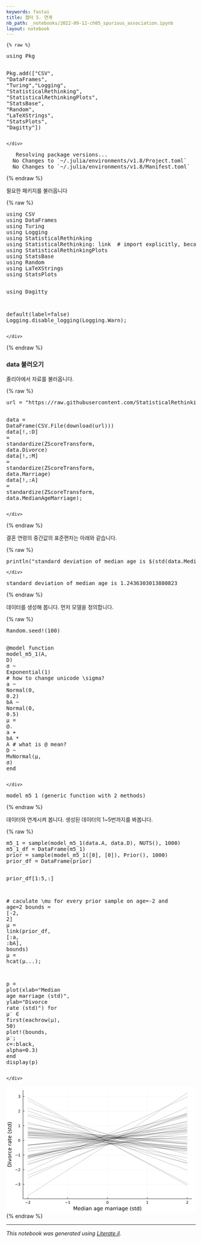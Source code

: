 ```yaml
---
keywords: fastai
title: 쳅터 5. 연계
nb_path: _notebooks/2022-09-12-ch05_spurious_association.ipynb
layout: notebook
---
```


<!--
#################################################
### THIS FILE WAS AUTOGENERATED! DO NOT EDIT! ###
#################################################
# file to edit: _notebooks/2022-09-12-ch05_spurious_association.ipynb
-->

<div class="container" id="notebook-container">
        
    {% raw %}
    
<div class="cell border-box-sizing code_cell rendered">
<div class="input">

<div class="inner_cell">
    <div class="input_area">
<div class=" highlight hl-julia"><pre><span></span><span class="k">using</span> <span class="n">Pkg</span>

<span class="n">Pkg</span><span class="o">.</span><span class="n">add</span><span class="p">([</span><span class="s">&quot;CSV&quot;</span><span class="p">,</span> <span class="s">&quot;DataFrames&quot;</span><span class="p">,</span> <span class="s">&quot;Turing&quot;</span><span class="p">,</span><span class="s">&quot;Logging&quot;</span><span class="p">,</span> <span class="s">&quot;StatisticalRethinking&quot;</span><span class="p">,</span> <span class="s">&quot;StatisticalRethinkingPlots&quot;</span><span class="p">,</span> <span class="s">&quot;StatsBase&quot;</span><span class="p">,</span> <span class="s">&quot;Random&quot;</span><span class="p">,</span> <span class="s">&quot;LaTeXStrings&quot;</span><span class="p">,</span> <span class="s">&quot;StatsPlots&quot;</span><span class="p">,</span> <span class="s">&quot;Dagitty&quot;</span><span class="p">])</span>
</pre></div>

    </div>
</div>
</div>

<div class="output_wrapper">
<div class="output">

<div class="output_area">

<div class="output_subarea output_stream output_stdout output_text">
<pre>   Resolving package versions...
  No Changes to `~/.julia/environments/v1.8/Project.toml`
  No Changes to `~/.julia/environments/v1.8/Manifest.toml`
</pre>
</div>
</div>

</div>
</div>

</div>
    {% endraw %}

<div class="cell border-box-sizing text_cell rendered"><div class="inner_cell">
<div class="text_cell_render border-box-sizing rendered_html">
<p>필요한 패키지를 불러옵니다</p>

</div>
</div>
</div>
    {% raw %}
    
<div class="cell border-box-sizing code_cell rendered">
<div class="input">

<div class="inner_cell">
    <div class="input_area">
<div class=" highlight hl-julia"><pre><span></span><span class="k">using</span> <span class="n">CSV</span>
<span class="k">using</span> <span class="n">DataFrames</span>
<span class="k">using</span> <span class="n">Turing</span>
<span class="k">using</span> <span class="n">Logging</span>
<span class="k">using</span> <span class="n">StatisticalRethinking</span>
<span class="k">using</span> <span class="n">StatisticalRethinking</span><span class="o">:</span> <span class="n">link</span>  <span class="c"># import explicitly, because Turing has link method also</span>
<span class="k">using</span> <span class="n">StatisticalRethinkingPlots</span>
<span class="k">using</span> <span class="n">StatsBase</span>
<span class="k">using</span> <span class="n">Random</span>
<span class="k">using</span> <span class="n">LaTeXStrings</span>
<span class="k">using</span> <span class="n">StatsPlots</span>

<span class="k">using</span> <span class="n">Dagitty</span>

<span class="n">default</span><span class="p">(</span><span class="n">label</span><span class="o">=</span><span class="kc">false</span><span class="p">)</span>
<span class="n">Logging</span><span class="o">.</span><span class="n">disable_logging</span><span class="p">(</span><span class="n">Logging</span><span class="o">.</span><span class="n">Warn</span><span class="p">);</span>
</pre></div>

    </div>
</div>
</div>

</div>
    {% endraw %}

<div class="cell border-box-sizing text_cell rendered"><div class="inner_cell">
<div class="text_cell_render border-box-sizing rendered_html">
<h3 id="data-&#48520;&#47084;&#50724;&#44592;">data &#48520;&#47084;&#50724;&#44592;<a class="anchor-link" href="#data-&#48520;&#47084;&#50724;&#44592;"> </a></h3>
</div>
</div>
</div>
<div class="cell border-box-sizing text_cell rendered"><div class="inner_cell">
<div class="text_cell_render border-box-sizing rendered_html">
<p>줄리아에서 자료를 불러옵니다.</p>

</div>
</div>
</div>
    {% raw %}
    
<div class="cell border-box-sizing code_cell rendered">
<div class="input">

<div class="inner_cell">
    <div class="input_area">
<div class=" highlight hl-julia"><pre><span></span><span class="n">url</span> <span class="o">=</span> <span class="s">&quot;https://raw.githubusercontent.com/StatisticalRethinkingJulia/SR2TuringJupyter.jl/main/data/WaffleDivorce.csv&quot;</span>

<span class="n">data</span> <span class="o">=</span> <span class="n">DataFrame</span><span class="p">(</span><span class="n">CSV</span><span class="o">.</span><span class="n">File</span><span class="p">(</span><span class="n">download</span><span class="p">(</span><span class="n">url</span><span class="p">)))</span>
<span class="n">data</span><span class="p">[</span><span class="o">!</span><span class="p">,</span><span class="o">:</span><span class="n">D</span><span class="p">]</span> <span class="o">=</span> <span class="n">standardize</span><span class="p">(</span><span class="n">ZScoreTransform</span><span class="p">,</span> <span class="n">data</span><span class="o">.</span><span class="n">Divorce</span><span class="p">)</span>
<span class="n">data</span><span class="p">[</span><span class="o">!</span><span class="p">,</span><span class="o">:</span><span class="n">M</span><span class="p">]</span> <span class="o">=</span> <span class="n">standardize</span><span class="p">(</span><span class="n">ZScoreTransform</span><span class="p">,</span> <span class="n">data</span><span class="o">.</span><span class="n">Marriage</span><span class="p">)</span>
<span class="n">data</span><span class="p">[</span><span class="o">!</span><span class="p">,</span><span class="o">:</span><span class="n">A</span><span class="p">]</span> <span class="o">=</span> <span class="n">standardize</span><span class="p">(</span><span class="n">ZScoreTransform</span><span class="p">,</span> <span class="n">data</span><span class="o">.</span><span class="n">MedianAgeMarriage</span><span class="p">);</span>
</pre></div>

    </div>
</div>
</div>

</div>
    {% endraw %}

<div class="cell border-box-sizing text_cell rendered"><div class="inner_cell">
<div class="text_cell_render border-box-sizing rendered_html">
<p>결혼 연령의 중간값의 표준편차는 아래와 같습니다.</p>

</div>
</div>
</div>
    {% raw %}
    
<div class="cell border-box-sizing code_cell rendered">
<div class="input">

<div class="inner_cell">
    <div class="input_area">
<div class=" highlight hl-julia"><pre><span></span><span class="n">println</span><span class="p">(</span><span class="s">&quot;standard deviation of median age is </span><span class="si">$</span><span class="p">(</span><span class="n">std</span><span class="p">(</span><span class="n">data</span><span class="o">.</span><span class="n">MedianAgeMarriage</span><span class="p">))</span><span class="s">&quot;</span><span class="p">)</span>
</pre></div>

    </div>
</div>
</div>

<div class="output_wrapper">
<div class="output">

<div class="output_area">

<div class="output_subarea output_stream output_stdout output_text">
<pre>standard deviation of median age is 1.2436303013880823
</pre>
</div>
</div>

</div>
</div>

</div>
    {% endraw %}

<div class="cell border-box-sizing text_cell rendered"><div class="inner_cell">
<div class="text_cell_render border-box-sizing rendered_html">
<p>데이터를 생성해 봅니다.
먼저 모델을 정의합니다.</p>

</div>
</div>
</div>
    {% raw %}
    
<div class="cell border-box-sizing code_cell rendered">
<div class="input">

<div class="inner_cell">
    <div class="input_area">
<div class=" highlight hl-julia"><pre><span></span><span class="n">Random</span><span class="o">.</span><span class="n">seed!</span><span class="p">(</span><span class="mi">100</span><span class="p">)</span>

<span class="nd">@model</span> <span class="k">function</span> <span class="n">model_m5_1</span><span class="p">(</span><span class="n">A</span><span class="p">,</span> <span class="n">D</span><span class="p">)</span>
    <span class="n">σ</span> <span class="o">~</span> <span class="n">Exponential</span><span class="p">(</span><span class="mi">1</span><span class="p">)</span>  <span class="c"># how to change unicode \sigma?</span>
    <span class="n">a</span> <span class="o">~</span> <span class="n">Normal</span><span class="p">(</span><span class="mi">0</span><span class="p">,</span> <span class="mf">0.2</span><span class="p">)</span>
    <span class="n">bA</span> <span class="o">~</span> <span class="n">Normal</span><span class="p">(</span><span class="mi">0</span><span class="p">,</span> <span class="mf">0.5</span><span class="p">)</span>
    <span class="n">μ</span> <span class="o">=</span> <span class="err">@</span><span class="o">.</span> <span class="n">a</span> <span class="o">+</span> <span class="n">bA</span> <span class="o">*</span> <span class="n">A</span>  <span class="c"># what is @ mean?</span>
    <span class="n">D</span> <span class="o">~</span> <span class="n">MvNormal</span><span class="p">(</span><span class="n">μ</span><span class="p">,</span> <span class="n">σ</span><span class="p">)</span>
<span class="k">end</span>
</pre></div>

    </div>
</div>
</div>

<div class="output_wrapper">
<div class="output">

<div class="output_area">



<div class="output_text output_subarea output_execute_result">
<pre>model_m5_1 (generic function with 2 methods)</pre>
</div>

</div>

</div>
</div>

</div>
    {% endraw %}

<div class="cell border-box-sizing text_cell rendered"><div class="inner_cell">
<div class="text_cell_render border-box-sizing rendered_html">
<p>데이터와 연계시켜 봅니다.
생성된 데이터의 1~5번까지를 봐봅니다.</p>

</div>
</div>
</div>
    {% raw %}
    
<div class="cell border-box-sizing code_cell rendered">
<div class="input">

<div class="inner_cell">
    <div class="input_area">
<div class=" highlight hl-julia"><pre><span></span><span class="n">m5_1</span> <span class="o">=</span> <span class="n">sample</span><span class="p">(</span><span class="n">model_m5_1</span><span class="p">(</span><span class="n">data</span><span class="o">.</span><span class="n">A</span><span class="p">,</span> <span class="n">data</span><span class="o">.</span><span class="n">D</span><span class="p">),</span> <span class="n">NUTS</span><span class="p">(),</span> <span class="mi">1000</span><span class="p">)</span>
<span class="n">m5_1_df</span> <span class="o">=</span> <span class="n">DataFrame</span><span class="p">(</span><span class="n">m5_1</span><span class="p">)</span>
<span class="n">prior</span> <span class="o">=</span> <span class="n">sample</span><span class="p">(</span><span class="n">model_m5_1</span><span class="p">([</span><span class="mi">0</span><span class="p">],</span> <span class="p">[</span><span class="mi">0</span><span class="p">]),</span> <span class="n">Prior</span><span class="p">(),</span> <span class="mi">1000</span><span class="p">)</span>
<span class="n">prior_df</span> <span class="o">=</span> <span class="n">DataFrame</span><span class="p">(</span><span class="n">prior</span><span class="p">)</span>

<span class="n">prior_df</span><span class="p">[</span><span class="mi">1</span><span class="o">:</span><span class="mi">5</span><span class="p">,</span><span class="o">:</span><span class="p">]</span>


<span class="c"># caculate \mu for every prior sample on age=-2 and age=2</span>
<span class="n">bounds</span> <span class="o">=</span> <span class="p">[</span><span class="o">-</span><span class="mi">2</span><span class="p">,</span> <span class="mi">2</span><span class="p">]</span>
<span class="n">μ</span> <span class="o">=</span> <span class="n">link</span><span class="p">(</span><span class="n">prior_df</span><span class="p">,</span> <span class="p">[</span><span class="o">:</span><span class="n">a</span><span class="p">,</span> <span class="o">:</span><span class="n">bA</span><span class="p">],</span> <span class="n">bounds</span><span class="p">)</span>
<span class="n">μ</span> <span class="o">=</span> <span class="n">hcat</span><span class="p">(</span><span class="n">μ</span><span class="o">...</span><span class="p">);</span>

<span class="n">p</span> <span class="o">=</span> <span class="n">plot</span><span class="p">(</span><span class="n">xlab</span><span class="o">=</span><span class="s">&quot;Median age marriage (std)&quot;</span><span class="p">,</span> <span class="n">ylab</span><span class="o">=</span><span class="s">&quot;Divorce rate (std)&quot;</span><span class="p">)</span>
<span class="k">for</span> <span class="n">μ′</span> <span class="o">∈</span> <span class="n">first</span><span class="p">(</span><span class="n">eachrow</span><span class="p">(</span><span class="n">μ</span><span class="p">),</span> <span class="mi">50</span><span class="p">)</span>
    <span class="n">plot!</span><span class="p">(</span><span class="n">bounds</span><span class="p">,</span> <span class="n">μ′</span><span class="p">;</span> <span class="n">c</span><span class="o">=:</span><span class="n">black</span><span class="p">,</span> <span class="n">alpha</span><span class="o">=</span><span class="mf">0.3</span><span class="p">)</span>
<span class="k">end</span>
<span class="n">display</span><span class="p">(</span><span class="n">p</span><span class="p">)</span>
</pre></div>

    </div>
</div>
</div>

<div class="output_wrapper">
<div class="output">

<div class="output_area">


<div class="output_html rendered_html output_subarea ">
<?xml version="1.0" encoding="utf-8"?>
<svg xmlns="http://www.w3.org/2000/svg" xmlns:xlink="http://www.w3.org/1999/xlink" width="600" height="400" viewBox="0 0 2400 1600">
<defs>
  <clipPath id="clip670">
    <rect x="0" y="0" width="2400" height="1600"/>
  </clipPath>
</defs>
<path clip-path="url(#clip670)" d="
M0 1600 L2400 1600 L2400 0 L0 0  Z
  " fill="#ffffff" fill-rule="evenodd" fill-opacity="1"/>
<defs>
  <clipPath id="clip671">
    <rect x="480" y="0" width="1681" height="1600"/>
  </clipPath>
</defs>
<path clip-path="url(#clip670)" d="
M211.325 1423.18 L2352.76 1423.18 L2352.76 47.2441 L211.325 47.2441  Z
  " fill="#ffffff" fill-rule="evenodd" fill-opacity="1"/>
<defs>
  <clipPath id="clip672">
    <rect x="211" y="47" width="2142" height="1377"/>
  </clipPath>
</defs>
<polyline clip-path="url(#clip672)" style="stroke:#000000; stroke-linecap:butt; stroke-linejoin:round; stroke-width:2; stroke-opacity:0.1; fill:none" points="
  271.931,1423.18 271.931,47.2441 
  "/>
<polyline clip-path="url(#clip672)" style="stroke:#000000; stroke-linecap:butt; stroke-linejoin:round; stroke-width:2; stroke-opacity:0.1; fill:none" points="
  776.986,1423.18 776.986,47.2441 
  "/>
<polyline clip-path="url(#clip672)" style="stroke:#000000; stroke-linecap:butt; stroke-linejoin:round; stroke-width:2; stroke-opacity:0.1; fill:none" points="
  1282.04,1423.18 1282.04,47.2441 
  "/>
<polyline clip-path="url(#clip672)" style="stroke:#000000; stroke-linecap:butt; stroke-linejoin:round; stroke-width:2; stroke-opacity:0.1; fill:none" points="
  1787.09,1423.18 1787.09,47.2441 
  "/>
<polyline clip-path="url(#clip672)" style="stroke:#000000; stroke-linecap:butt; stroke-linejoin:round; stroke-width:2; stroke-opacity:0.1; fill:none" points="
  2292.15,1423.18 2292.15,47.2441 
  "/>
<polyline clip-path="url(#clip670)" style="stroke:#000000; stroke-linecap:butt; stroke-linejoin:round; stroke-width:4; stroke-opacity:1; fill:none" points="
  211.325,1423.18 2352.76,1423.18 
  "/>
<polyline clip-path="url(#clip670)" style="stroke:#000000; stroke-linecap:butt; stroke-linejoin:round; stroke-width:4; stroke-opacity:1; fill:none" points="
  271.931,1423.18 271.931,1404.28 
  "/>
<polyline clip-path="url(#clip670)" style="stroke:#000000; stroke-linecap:butt; stroke-linejoin:round; stroke-width:4; stroke-opacity:1; fill:none" points="
  776.986,1423.18 776.986,1404.28 
  "/>
<polyline clip-path="url(#clip670)" style="stroke:#000000; stroke-linecap:butt; stroke-linejoin:round; stroke-width:4; stroke-opacity:1; fill:none" points="
  1282.04,1423.18 1282.04,1404.28 
  "/>
<polyline clip-path="url(#clip670)" style="stroke:#000000; stroke-linecap:butt; stroke-linejoin:round; stroke-width:4; stroke-opacity:1; fill:none" points="
  1787.09,1423.18 1787.09,1404.28 
  "/>
<polyline clip-path="url(#clip670)" style="stroke:#000000; stroke-linecap:butt; stroke-linejoin:round; stroke-width:4; stroke-opacity:1; fill:none" points="
  2292.15,1423.18 2292.15,1404.28 
  "/>
<path clip-path="url(#clip670)" d="M241.873 1468.75 L271.549 1468.75 L271.549 1472.69 L241.873 1472.69 L241.873 1468.75 Z" fill="#000000" fill-rule="evenodd" fill-opacity="1" /><path clip-path="url(#clip670)" d="M285.67 1481.64 L301.989 1481.64 L301.989 1485.58 L280.045 1485.58 L280.045 1481.64 Q282.707 1478.89 287.29 1474.26 Q291.896 1469.61 293.077 1468.27 Q295.322 1465.74 296.202 1464.01 Q297.105 1462.25 297.105 1460.56 Q297.105 1457.8 295.16 1456.07 Q293.239 1454.33 290.137 1454.33 Q287.938 1454.33 285.484 1455.09 Q283.054 1455.86 280.276 1457.41 L280.276 1452.69 Q283.1 1451.55 285.554 1450.97 Q288.007 1450.39 290.045 1450.39 Q295.415 1450.39 298.609 1453.08 Q301.804 1455.77 301.804 1460.26 Q301.804 1462.39 300.994 1464.31 Q300.207 1466.2 298.1 1468.8 Q297.521 1469.47 294.419 1472.69 Q291.318 1475.88 285.67 1481.64 Z" fill="#000000" fill-rule="evenodd" fill-opacity="1" /><path clip-path="url(#clip670)" d="M746.743 1468.75 L776.419 1468.75 L776.419 1472.69 L746.743 1472.69 L746.743 1468.75 Z" fill="#000000" fill-rule="evenodd" fill-opacity="1" /><path clip-path="url(#clip670)" d="M787.321 1481.64 L794.96 1481.64 L794.96 1455.28 L786.65 1456.95 L786.65 1452.69 L794.914 1451.02 L799.59 1451.02 L799.59 1481.64 L807.229 1481.64 L807.229 1485.58 L787.321 1485.58 L787.321 1481.64 Z" fill="#000000" fill-rule="evenodd" fill-opacity="1" /><path clip-path="url(#clip670)" d="M1282.04 1454.1 Q1278.43 1454.1 1276.6 1457.66 Q1274.79 1461.2 1274.79 1468.33 Q1274.79 1475.44 1276.6 1479.01 Q1278.43 1482.55 1282.04 1482.55 Q1285.67 1482.55 1287.48 1479.01 Q1289.31 1475.44 1289.31 1468.33 Q1289.31 1461.2 1287.48 1457.66 Q1285.67 1454.1 1282.04 1454.1 M1282.04 1450.39 Q1287.85 1450.39 1290.91 1455 Q1293.98 1459.58 1293.98 1468.33 Q1293.98 1477.06 1290.91 1481.67 Q1287.85 1486.25 1282.04 1486.25 Q1276.23 1486.25 1273.15 1481.67 Q1270.1 1477.06 1270.1 1468.33 Q1270.1 1459.58 1273.15 1455 Q1276.23 1450.39 1282.04 1450.39 Z" fill="#000000" fill-rule="evenodd" fill-opacity="1" /><path clip-path="url(#clip670)" d="M1777.48 1481.64 L1785.12 1481.64 L1785.12 1455.28 L1776.81 1456.95 L1776.81 1452.69 L1785.07 1451.02 L1789.75 1451.02 L1789.75 1481.64 L1797.38 1481.64 L1797.38 1485.58 L1777.48 1485.58 L1777.48 1481.64 Z" fill="#000000" fill-rule="evenodd" fill-opacity="1" /><path clip-path="url(#clip670)" d="M2286.8 1481.64 L2303.12 1481.64 L2303.12 1485.58 L2281.18 1485.58 L2281.18 1481.64 Q2283.84 1478.89 2288.42 1474.26 Q2293.03 1469.61 2294.21 1468.27 Q2296.45 1465.74 2297.33 1464.01 Q2298.24 1462.25 2298.24 1460.56 Q2298.24 1457.8 2296.29 1456.07 Q2294.37 1454.33 2291.27 1454.33 Q2289.07 1454.33 2286.62 1455.09 Q2284.19 1455.86 2281.41 1457.41 L2281.41 1452.69 Q2284.23 1451.55 2286.69 1450.97 Q2289.14 1450.39 2291.18 1450.39 Q2296.55 1450.39 2299.74 1453.08 Q2302.94 1455.77 2302.94 1460.26 Q2302.94 1462.39 2302.13 1464.31 Q2301.34 1466.2 2299.23 1468.8 Q2298.65 1469.47 2295.55 1472.69 Q2292.45 1475.88 2286.8 1481.64 Z" fill="#000000" fill-rule="evenodd" fill-opacity="1" /><path clip-path="url(#clip670)" d="M854.106 1520.52 L863.686 1520.52 L875.813 1552.86 L888.003 1520.52 L897.583 1520.52 L897.583 1568.04 L891.313 1568.04 L891.313 1526.32 L879.059 1558.91 L872.598 1558.91 L860.344 1526.32 L860.344 1568.04 L854.106 1568.04 L854.106 1520.52 Z" fill="#000000" fill-rule="evenodd" fill-opacity="1" /><path clip-path="url(#clip670)" d="M940.584 1548.76 L940.584 1551.62 L913.657 1551.62 Q914.039 1557.67 917.285 1560.85 Q920.564 1564 926.388 1564 Q929.762 1564 932.913 1563.17 Q936.096 1562.35 939.215 1560.69 L939.215 1566.23 Q936.064 1567.57 932.754 1568.27 Q929.444 1568.97 926.038 1568.97 Q917.508 1568.97 912.511 1564 Q907.546 1559.04 907.546 1550.57 Q907.546 1541.82 912.256 1536.69 Q916.999 1531.54 925.02 1531.54 Q932.213 1531.54 936.382 1536.18 Q940.584 1540.8 940.584 1548.76 M934.727 1547.04 Q934.664 1542.23 932.022 1539.37 Q929.412 1536.5 925.083 1536.5 Q920.182 1536.5 917.222 1539.27 Q914.293 1542.04 913.848 1547.07 L934.727 1547.04 Z" fill="#000000" fill-rule="evenodd" fill-opacity="1" /><path clip-path="url(#clip670)" d="M973.654 1537.81 L973.654 1518.52 L979.51 1518.52 L979.51 1568.04 L973.654 1568.04 L973.654 1562.7 Q971.808 1565.88 968.975 1567.44 Q966.174 1568.97 962.227 1568.97 Q955.766 1568.97 951.692 1563.81 Q947.65 1558.65 947.65 1550.25 Q947.65 1541.85 951.692 1536.69 Q955.766 1531.54 962.227 1531.54 Q966.174 1531.54 968.975 1533.1 Q971.808 1534.62 973.654 1537.81 M953.697 1550.25 Q953.697 1556.71 956.339 1560.4 Q959.012 1564.07 963.659 1564.07 Q968.306 1564.07 970.98 1560.4 Q973.654 1556.71 973.654 1550.25 Q973.654 1543.79 970.98 1540.13 Q968.306 1536.44 963.659 1536.44 Q959.012 1536.44 956.339 1540.13 Q953.697 1543.79 953.697 1550.25 Z" fill="#000000" fill-rule="evenodd" fill-opacity="1" /><path clip-path="url(#clip670)" d="M991.573 1532.4 L997.43 1532.4 L997.43 1568.04 L991.573 1568.04 L991.573 1532.4 M991.573 1518.52 L997.43 1518.52 L997.43 1525.93 L991.573 1525.93 L991.573 1518.52 Z" fill="#000000" fill-rule="evenodd" fill-opacity="1" /><path clip-path="url(#clip670)" d="M1025.88 1550.12 Q1018.79 1550.12 1016.05 1551.75 Q1013.31 1553.37 1013.31 1557.29 Q1013.31 1560.4 1015.35 1562.25 Q1017.42 1564.07 1020.95 1564.07 Q1025.82 1564.07 1028.75 1560.63 Q1031.71 1557.16 1031.71 1551.43 L1031.71 1550.12 L1025.88 1550.12 M1037.57 1547.71 L1037.57 1568.04 L1031.71 1568.04 L1031.71 1562.63 Q1029.7 1565.88 1026.71 1567.44 Q1023.72 1568.97 1019.39 1568.97 Q1013.92 1568.97 1010.67 1565.91 Q1007.46 1562.82 1007.46 1557.67 Q1007.46 1551.65 1011.47 1548.6 Q1015.51 1545.54 1023.5 1545.54 L1031.71 1545.54 L1031.71 1544.97 Q1031.71 1540.93 1029.04 1538.73 Q1026.39 1536.5 1021.59 1536.5 Q1018.53 1536.5 1015.64 1537.23 Q1012.74 1537.97 1010.07 1539.43 L1010.07 1534.02 Q1013.28 1532.78 1016.3 1532.17 Q1019.33 1531.54 1022.19 1531.54 Q1029.93 1531.54 1033.75 1535.55 Q1037.57 1539.56 1037.57 1547.71 Z" fill="#000000" fill-rule="evenodd" fill-opacity="1" /><path clip-path="url(#clip670)" d="M1079.26 1546.53 L1079.26 1568.04 L1073.4 1568.04 L1073.4 1546.72 Q1073.4 1541.66 1071.43 1539.14 Q1069.46 1536.63 1065.51 1536.63 Q1060.77 1536.63 1058.03 1539.65 Q1055.29 1542.68 1055.29 1547.9 L1055.29 1568.04 L1049.41 1568.04 L1049.41 1532.4 L1055.29 1532.4 L1055.29 1537.93 Q1057.39 1534.72 1060.23 1533.13 Q1063.09 1531.54 1066.82 1531.54 Q1072.96 1531.54 1076.11 1535.36 Q1079.26 1539.14 1079.26 1546.53 Z" fill="#000000" fill-rule="evenodd" fill-opacity="1" /><path clip-path="url(#clip670)" d="M1127.86 1550.12 Q1120.77 1550.12 1118.03 1551.75 Q1115.29 1553.37 1115.29 1557.29 Q1115.29 1560.4 1117.33 1562.25 Q1119.4 1564.07 1122.93 1564.07 Q1127.8 1564.07 1130.73 1560.63 Q1133.69 1557.16 1133.69 1551.43 L1133.69 1550.12 L1127.86 1550.12 M1139.54 1547.71 L1139.54 1568.04 L1133.69 1568.04 L1133.69 1562.63 Q1131.68 1565.88 1128.69 1567.44 Q1125.7 1568.97 1121.37 1568.97 Q1115.9 1568.97 1112.65 1565.91 Q1109.43 1562.82 1109.43 1557.67 Q1109.43 1551.65 1113.44 1548.6 Q1117.49 1545.54 1125.48 1545.54 L1133.69 1545.54 L1133.69 1544.97 Q1133.69 1540.93 1131.01 1538.73 Q1128.37 1536.5 1123.57 1536.5 Q1120.51 1536.5 1117.61 1537.23 Q1114.72 1537.97 1112.04 1539.43 L1112.04 1534.02 Q1115.26 1532.78 1118.28 1532.17 Q1121.31 1531.54 1124.17 1531.54 Q1131.91 1531.54 1135.72 1535.55 Q1139.54 1539.56 1139.54 1547.71 Z" fill="#000000" fill-rule="evenodd" fill-opacity="1" /><path clip-path="url(#clip670)" d="M1175.06 1549.81 Q1175.06 1543.44 1172.42 1539.94 Q1169.81 1536.44 1165.07 1536.44 Q1160.36 1536.44 1157.72 1539.94 Q1155.11 1543.44 1155.11 1549.81 Q1155.11 1556.14 1157.72 1559.64 Q1160.36 1563.14 1165.07 1563.14 Q1169.81 1563.14 1172.42 1559.64 Q1175.06 1556.14 1175.06 1549.81 M1180.92 1563.62 Q1180.92 1572.72 1176.88 1577.15 Q1172.84 1581.6 1164.5 1581.6 Q1161.41 1581.6 1158.67 1581.13 Q1155.94 1580.68 1153.36 1579.72 L1153.36 1574.03 Q1155.94 1575.43 1158.45 1576.1 Q1160.96 1576.76 1163.57 1576.76 Q1169.34 1576.76 1172.2 1573.74 Q1175.06 1570.75 1175.06 1564.67 L1175.06 1561.77 Q1173.25 1564.92 1170.42 1566.48 Q1167.58 1568.04 1163.64 1568.04 Q1157.08 1568.04 1153.07 1563.05 Q1149.06 1558.05 1149.06 1549.81 Q1149.06 1541.53 1153.07 1536.53 Q1157.08 1531.54 1163.64 1531.54 Q1167.58 1531.54 1170.42 1533.1 Q1173.25 1534.66 1175.06 1537.81 L1175.06 1532.4 L1180.92 1532.4 L1180.92 1563.62 Z" fill="#000000" fill-rule="evenodd" fill-opacity="1" /><path clip-path="url(#clip670)" d="M1223.48 1548.76 L1223.48 1551.62 L1196.55 1551.62 Q1196.93 1557.67 1200.18 1560.85 Q1203.46 1564 1209.28 1564 Q1212.65 1564 1215.81 1563.17 Q1218.99 1562.35 1222.11 1560.69 L1222.11 1566.23 Q1218.96 1567.57 1215.65 1568.27 Q1212.34 1568.97 1208.93 1568.97 Q1200.4 1568.97 1195.4 1564 Q1190.44 1559.04 1190.44 1550.57 Q1190.44 1541.82 1195.15 1536.69 Q1199.89 1531.54 1207.91 1531.54 Q1215.1 1531.54 1219.27 1536.18 Q1223.48 1540.8 1223.48 1548.76 M1217.62 1547.04 Q1217.56 1542.23 1214.91 1539.37 Q1212.3 1536.5 1207.98 1536.5 Q1203.07 1536.5 1200.11 1539.27 Q1197.19 1542.04 1196.74 1547.07 L1217.62 1547.04 Z" fill="#000000" fill-rule="evenodd" fill-opacity="1" /><path clip-path="url(#clip670)" d="M1281.56 1539.24 Q1283.76 1535.29 1286.81 1533.41 Q1289.87 1531.54 1294.01 1531.54 Q1299.58 1531.54 1302.6 1535.45 Q1305.63 1539.33 1305.63 1546.53 L1305.63 1568.04 L1299.74 1568.04 L1299.74 1546.72 Q1299.74 1541.59 1297.92 1539.11 Q1296.11 1536.63 1292.38 1536.63 Q1287.83 1536.63 1285.19 1539.65 Q1282.55 1542.68 1282.55 1547.9 L1282.55 1568.04 L1276.66 1568.04 L1276.66 1546.72 Q1276.66 1541.56 1274.85 1539.11 Q1273.03 1536.63 1269.25 1536.63 Q1264.76 1536.63 1262.12 1539.68 Q1259.47 1542.71 1259.47 1547.9 L1259.47 1568.04 L1253.59 1568.04 L1253.59 1532.4 L1259.47 1532.4 L1259.47 1537.93 Q1261.48 1534.66 1264.28 1533.1 Q1267.08 1531.54 1270.93 1531.54 Q1274.82 1531.54 1277.52 1533.51 Q1280.26 1535.48 1281.56 1539.24 Z" fill="#000000" fill-rule="evenodd" fill-opacity="1" /><path clip-path="url(#clip670)" d="M1333.51 1550.12 Q1326.41 1550.12 1323.67 1551.75 Q1320.93 1553.37 1320.93 1557.29 Q1320.93 1560.4 1322.97 1562.25 Q1325.04 1564.07 1328.57 1564.07 Q1333.44 1564.07 1336.37 1560.63 Q1339.33 1557.16 1339.33 1551.43 L1339.33 1550.12 L1333.51 1550.12 M1345.19 1547.71 L1345.19 1568.04 L1339.33 1568.04 L1339.33 1562.63 Q1337.33 1565.88 1334.33 1567.44 Q1331.34 1568.97 1327.01 1568.97 Q1321.54 1568.97 1318.29 1565.91 Q1315.08 1562.82 1315.08 1557.67 Q1315.08 1551.65 1319.09 1548.6 Q1323.13 1545.54 1331.12 1545.54 L1339.33 1545.54 L1339.33 1544.97 Q1339.33 1540.93 1336.66 1538.73 Q1334.02 1536.5 1329.21 1536.5 Q1326.15 1536.5 1323.26 1537.23 Q1320.36 1537.97 1317.69 1539.43 L1317.69 1534.02 Q1320.9 1532.78 1323.93 1532.17 Q1326.95 1531.54 1329.81 1531.54 Q1337.55 1531.54 1341.37 1535.55 Q1345.19 1539.56 1345.19 1547.71 Z" fill="#000000" fill-rule="evenodd" fill-opacity="1" /><path clip-path="url(#clip670)" d="M1377.91 1537.87 Q1376.92 1537.3 1375.74 1537.04 Q1374.6 1536.76 1373.2 1536.76 Q1368.23 1536.76 1365.56 1540 Q1362.92 1543.22 1362.92 1549.27 L1362.92 1568.04 L1357.03 1568.04 L1357.03 1532.4 L1362.92 1532.4 L1362.92 1537.93 Q1364.76 1534.69 1367.72 1533.13 Q1370.68 1531.54 1374.92 1531.54 Q1375.52 1531.54 1376.25 1531.63 Q1376.98 1531.7 1377.88 1531.85 L1377.91 1537.87 Z" fill="#000000" fill-rule="evenodd" fill-opacity="1" /><path clip-path="url(#clip670)" d="M1403.56 1537.87 Q1402.57 1537.3 1401.4 1537.04 Q1400.25 1536.76 1398.85 1536.76 Q1393.89 1536.76 1391.21 1540 Q1388.57 1543.22 1388.57 1549.27 L1388.57 1568.04 L1382.68 1568.04 L1382.68 1532.4 L1388.57 1532.4 L1388.57 1537.93 Q1390.42 1534.69 1393.38 1533.13 Q1396.34 1531.54 1400.57 1531.54 Q1401.17 1531.54 1401.91 1531.63 Q1402.64 1531.7 1403.53 1531.85 L1403.56 1537.87 Z" fill="#000000" fill-rule="evenodd" fill-opacity="1" /><path clip-path="url(#clip670)" d="M1409.7 1532.4 L1415.56 1532.4 L1415.56 1568.04 L1409.7 1568.04 L1409.7 1532.4 M1409.7 1518.52 L1415.56 1518.52 L1415.56 1525.93 L1409.7 1525.93 L1409.7 1518.52 Z" fill="#000000" fill-rule="evenodd" fill-opacity="1" /><path clip-path="url(#clip670)" d="M1444.02 1550.12 Q1436.92 1550.12 1434.18 1551.75 Q1431.44 1553.37 1431.44 1557.29 Q1431.44 1560.4 1433.48 1562.25 Q1435.55 1564.07 1439.08 1564.07 Q1443.95 1564.07 1446.88 1560.63 Q1449.84 1557.16 1449.84 1551.43 L1449.84 1550.12 L1444.02 1550.12 M1455.7 1547.71 L1455.7 1568.04 L1449.84 1568.04 L1449.84 1562.63 Q1447.84 1565.88 1444.84 1567.44 Q1441.85 1568.97 1437.52 1568.97 Q1432.05 1568.97 1428.8 1565.91 Q1425.59 1562.82 1425.59 1557.67 Q1425.59 1551.65 1429.6 1548.6 Q1433.64 1545.54 1441.63 1545.54 L1449.84 1545.54 L1449.84 1544.97 Q1449.84 1540.93 1447.17 1538.73 Q1444.52 1536.5 1439.72 1536.5 Q1436.66 1536.5 1433.77 1537.23 Q1430.87 1537.97 1428.2 1539.43 L1428.2 1534.02 Q1431.41 1532.78 1434.44 1532.17 Q1437.46 1531.54 1440.32 1531.54 Q1448.06 1531.54 1451.88 1535.55 Q1455.7 1539.56 1455.7 1547.71 Z" fill="#000000" fill-rule="evenodd" fill-opacity="1" /><path clip-path="url(#clip670)" d="M1491.22 1549.81 Q1491.22 1543.44 1488.58 1539.94 Q1485.97 1536.44 1481.22 1536.44 Q1476.51 1536.44 1473.87 1539.94 Q1471.26 1543.44 1471.26 1549.81 Q1471.26 1556.14 1473.87 1559.64 Q1476.51 1563.14 1481.22 1563.14 Q1485.97 1563.14 1488.58 1559.64 Q1491.22 1556.14 1491.22 1549.81 M1497.07 1563.62 Q1497.07 1572.72 1493.03 1577.15 Q1488.99 1581.6 1480.65 1581.6 Q1477.56 1581.6 1474.83 1581.13 Q1472.09 1580.68 1469.51 1579.72 L1469.51 1574.03 Q1472.09 1575.43 1474.6 1576.1 Q1477.12 1576.76 1479.73 1576.76 Q1485.49 1576.76 1488.35 1573.74 Q1491.22 1570.75 1491.22 1564.67 L1491.22 1561.77 Q1489.4 1564.92 1486.57 1566.48 Q1483.74 1568.04 1479.79 1568.04 Q1473.23 1568.04 1469.22 1563.05 Q1465.21 1558.05 1465.21 1549.81 Q1465.21 1541.53 1469.22 1536.53 Q1473.23 1531.54 1479.79 1531.54 Q1483.74 1531.54 1486.57 1533.1 Q1489.4 1534.66 1491.22 1537.81 L1491.22 1532.4 L1497.07 1532.4 L1497.07 1563.62 Z" fill="#000000" fill-rule="evenodd" fill-opacity="1" /><path clip-path="url(#clip670)" d="M1539.63 1548.76 L1539.63 1551.62 L1512.7 1551.62 Q1513.08 1557.67 1516.33 1560.85 Q1519.61 1564 1525.43 1564 Q1528.81 1564 1531.96 1563.17 Q1535.14 1562.35 1538.26 1560.69 L1538.26 1566.23 Q1535.11 1567.57 1531.8 1568.27 Q1528.49 1568.97 1525.08 1568.97 Q1516.55 1568.97 1511.56 1564 Q1506.59 1559.04 1506.59 1550.57 Q1506.59 1541.82 1511.3 1536.69 Q1516.04 1531.54 1524.06 1531.54 Q1531.26 1531.54 1535.43 1536.18 Q1539.63 1540.8 1539.63 1548.76 M1533.77 1547.04 Q1533.71 1542.23 1531.07 1539.37 Q1528.46 1536.5 1524.13 1536.5 Q1519.23 1536.5 1516.27 1539.27 Q1513.34 1542.04 1512.89 1547.07 L1533.77 1547.04 Z" fill="#000000" fill-rule="evenodd" fill-opacity="1" /><path clip-path="url(#clip670)" d="M1584.03 1518.58 Q1579.76 1525.9 1577.7 1533.06 Q1575.63 1540.23 1575.63 1547.58 Q1575.63 1554.93 1577.7 1562.16 Q1579.8 1569.35 1584.03 1576.64 L1578.94 1576.64 Q1574.16 1569.16 1571.78 1561.93 Q1569.42 1554.71 1569.42 1547.58 Q1569.42 1540.48 1571.78 1533.29 Q1574.13 1526.09 1578.94 1518.58 L1584.03 1518.58 Z" fill="#000000" fill-rule="evenodd" fill-opacity="1" /><path clip-path="url(#clip670)" d="M1618.12 1533.45 L1618.12 1538.98 Q1615.64 1537.71 1612.96 1537.07 Q1610.29 1536.44 1607.42 1536.44 Q1603.06 1536.44 1600.87 1537.77 Q1598.7 1539.11 1598.7 1541.79 Q1598.7 1543.82 1600.26 1545 Q1601.82 1546.15 1606.53 1547.2 L1608.54 1547.64 Q1614.78 1548.98 1617.39 1551.43 Q1620.03 1553.85 1620.03 1558.21 Q1620.03 1563.17 1616.08 1566.07 Q1612.17 1568.97 1605.29 1568.97 Q1602.43 1568.97 1599.31 1568.39 Q1596.22 1567.85 1592.78 1566.74 L1592.78 1560.69 Q1596.03 1562.38 1599.18 1563.24 Q1602.33 1564.07 1605.42 1564.07 Q1609.56 1564.07 1611.78 1562.66 Q1614.01 1561.23 1614.01 1558.65 Q1614.01 1556.27 1612.39 1554.99 Q1610.8 1553.72 1605.35 1552.54 L1603.32 1552.07 Q1597.87 1550.92 1595.46 1548.56 Q1593.04 1546.18 1593.04 1542.04 Q1593.04 1537.01 1596.6 1534.27 Q1600.17 1531.54 1606.72 1531.54 Q1609.97 1531.54 1612.83 1532.01 Q1615.7 1532.49 1618.12 1533.45 Z" fill="#000000" fill-rule="evenodd" fill-opacity="1" /><path clip-path="url(#clip670)" d="M1635.15 1522.27 L1635.15 1532.4 L1647.21 1532.4 L1647.21 1536.95 L1635.15 1536.95 L1635.15 1556.3 Q1635.15 1560.66 1636.32 1561.9 Q1637.53 1563.14 1641.19 1563.14 L1647.21 1563.14 L1647.21 1568.04 L1641.19 1568.04 Q1634.41 1568.04 1631.84 1565.53 Q1629.26 1562.98 1629.26 1556.3 L1629.26 1536.95 L1624.96 1536.95 L1624.96 1532.4 L1629.26 1532.4 L1629.26 1522.27 L1635.15 1522.27 Z" fill="#000000" fill-rule="evenodd" fill-opacity="1" /><path clip-path="url(#clip670)" d="M1678.37 1537.81 L1678.37 1518.52 L1684.23 1518.52 L1684.23 1568.04 L1678.37 1568.04 L1678.37 1562.7 Q1676.52 1565.88 1673.69 1567.44 Q1670.89 1568.97 1666.94 1568.97 Q1660.48 1568.97 1656.41 1563.81 Q1652.37 1558.65 1652.37 1550.25 Q1652.37 1541.85 1656.41 1536.69 Q1660.48 1531.54 1666.94 1531.54 Q1670.89 1531.54 1673.69 1533.1 Q1676.52 1534.62 1678.37 1537.81 M1658.41 1550.25 Q1658.41 1556.71 1661.05 1560.4 Q1663.73 1564.07 1668.38 1564.07 Q1673.02 1564.07 1675.7 1560.4 Q1678.37 1556.71 1678.37 1550.25 Q1678.37 1543.79 1675.7 1540.13 Q1673.02 1536.44 1668.38 1536.44 Q1663.73 1536.44 1661.05 1540.13 Q1658.41 1543.79 1658.41 1550.25 Z" fill="#000000" fill-rule="evenodd" fill-opacity="1" /><path clip-path="url(#clip670)" d="M1695.37 1518.58 L1700.46 1518.58 Q1705.23 1526.09 1707.59 1533.29 Q1709.97 1540.48 1709.97 1547.58 Q1709.97 1554.71 1707.59 1561.93 Q1705.23 1569.16 1700.46 1576.64 L1695.37 1576.64 Q1699.6 1569.35 1701.67 1562.16 Q1703.77 1554.93 1703.77 1547.58 Q1703.77 1540.23 1701.67 1533.06 Q1699.6 1525.9 1695.37 1518.58 Z" fill="#000000" fill-rule="evenodd" fill-opacity="1" /><polyline clip-path="url(#clip672)" style="stroke:#000000; stroke-linecap:butt; stroke-linejoin:round; stroke-width:2; stroke-opacity:0.1; fill:none" points="
  211.325,1239.39 2352.76,1239.39 
  "/>
<polyline clip-path="url(#clip672)" style="stroke:#000000; stroke-linecap:butt; stroke-linejoin:round; stroke-width:2; stroke-opacity:0.1; fill:none" points="
  211.325,1054.29 2352.76,1054.29 
  "/>
<polyline clip-path="url(#clip672)" style="stroke:#000000; stroke-linecap:butt; stroke-linejoin:round; stroke-width:2; stroke-opacity:0.1; fill:none" points="
  211.325,869.184 2352.76,869.184 
  "/>
<polyline clip-path="url(#clip672)" style="stroke:#000000; stroke-linecap:butt; stroke-linejoin:round; stroke-width:2; stroke-opacity:0.1; fill:none" points="
  211.325,684.082 2352.76,684.082 
  "/>
<polyline clip-path="url(#clip672)" style="stroke:#000000; stroke-linecap:butt; stroke-linejoin:round; stroke-width:2; stroke-opacity:0.1; fill:none" points="
  211.325,498.98 2352.76,498.98 
  "/>
<polyline clip-path="url(#clip672)" style="stroke:#000000; stroke-linecap:butt; stroke-linejoin:round; stroke-width:2; stroke-opacity:0.1; fill:none" points="
  211.325,313.878 2352.76,313.878 
  "/>
<polyline clip-path="url(#clip672)" style="stroke:#000000; stroke-linecap:butt; stroke-linejoin:round; stroke-width:2; stroke-opacity:0.1; fill:none" points="
  211.325,128.776 2352.76,128.776 
  "/>
<polyline clip-path="url(#clip670)" style="stroke:#000000; stroke-linecap:butt; stroke-linejoin:round; stroke-width:4; stroke-opacity:1; fill:none" points="
  211.325,1423.18 211.325,47.2441 
  "/>
<polyline clip-path="url(#clip670)" style="stroke:#000000; stroke-linecap:butt; stroke-linejoin:round; stroke-width:4; stroke-opacity:1; fill:none" points="
  211.325,1239.39 230.222,1239.39 
  "/>
<polyline clip-path="url(#clip670)" style="stroke:#000000; stroke-linecap:butt; stroke-linejoin:round; stroke-width:4; stroke-opacity:1; fill:none" points="
  211.325,1054.29 230.222,1054.29 
  "/>
<polyline clip-path="url(#clip670)" style="stroke:#000000; stroke-linecap:butt; stroke-linejoin:round; stroke-width:4; stroke-opacity:1; fill:none" points="
  211.325,869.184 230.222,869.184 
  "/>
<polyline clip-path="url(#clip670)" style="stroke:#000000; stroke-linecap:butt; stroke-linejoin:round; stroke-width:4; stroke-opacity:1; fill:none" points="
  211.325,684.082 230.222,684.082 
  "/>
<polyline clip-path="url(#clip670)" style="stroke:#000000; stroke-linecap:butt; stroke-linejoin:round; stroke-width:4; stroke-opacity:1; fill:none" points="
  211.325,498.98 230.222,498.98 
  "/>
<polyline clip-path="url(#clip670)" style="stroke:#000000; stroke-linecap:butt; stroke-linejoin:round; stroke-width:4; stroke-opacity:1; fill:none" points="
  211.325,313.878 230.222,313.878 
  "/>
<polyline clip-path="url(#clip670)" style="stroke:#000000; stroke-linecap:butt; stroke-linejoin:round; stroke-width:4; stroke-opacity:1; fill:none" points="
  211.325,128.776 230.222,128.776 
  "/>
<path clip-path="url(#clip670)" d="M114.26 1239.84 L143.936 1239.84 L143.936 1243.77 L114.26 1243.77 L114.26 1239.84 Z" fill="#000000" fill-rule="evenodd" fill-opacity="1" /><path clip-path="url(#clip670)" d="M168.195 1238.03 Q171.552 1238.75 173.427 1241.02 Q175.325 1243.29 175.325 1246.62 Q175.325 1251.74 171.806 1254.54 Q168.288 1257.34 161.806 1257.34 Q159.63 1257.34 157.315 1256.9 Q155.024 1256.48 152.57 1255.63 L152.57 1251.11 Q154.515 1252.25 156.829 1252.83 Q159.144 1253.4 161.667 1253.4 Q166.065 1253.4 168.357 1251.67 Q170.672 1249.93 170.672 1246.62 Q170.672 1243.57 168.519 1241.85 Q166.39 1240.12 162.57 1240.12 L158.542 1240.12 L158.542 1236.27 L162.755 1236.27 Q166.204 1236.27 168.033 1234.91 Q169.862 1233.52 169.862 1230.93 Q169.862 1228.27 167.964 1226.85 Q166.089 1225.42 162.57 1225.42 Q160.649 1225.42 158.45 1225.83 Q156.251 1226.25 153.612 1227.13 L153.612 1222.96 Q156.274 1222.22 158.589 1221.85 Q160.927 1221.48 162.987 1221.48 Q168.311 1221.48 171.413 1223.91 Q174.514 1226.32 174.514 1230.44 Q174.514 1233.31 172.871 1235.3 Q171.227 1237.27 168.195 1238.03 Z" fill="#000000" fill-rule="evenodd" fill-opacity="1" /><path clip-path="url(#clip670)" d="M115.209 1054.74 L144.885 1054.74 L144.885 1058.67 L115.209 1058.67 L115.209 1054.74 Z" fill="#000000" fill-rule="evenodd" fill-opacity="1" /><path clip-path="url(#clip670)" d="M159.005 1067.63 L175.325 1067.63 L175.325 1071.57 L153.38 1071.57 L153.38 1067.63 Q156.042 1064.88 160.626 1060.25 Q165.232 1055.59 166.413 1054.25 Q168.658 1051.73 169.538 1049.99 Q170.44 1048.23 170.44 1046.54 Q170.44 1043.79 168.496 1042.05 Q166.575 1040.32 163.473 1040.32 Q161.274 1040.32 158.82 1041.08 Q156.39 1041.84 153.612 1043.39 L153.612 1038.67 Q156.436 1037.54 158.89 1036.96 Q161.343 1036.38 163.38 1036.38 Q168.751 1036.38 171.945 1039.07 Q175.139 1041.75 175.139 1046.24 Q175.139 1048.37 174.329 1050.29 Q173.542 1052.19 171.436 1054.78 Q170.857 1055.45 167.755 1058.67 Q164.653 1061.87 159.005 1067.63 Z" fill="#000000" fill-rule="evenodd" fill-opacity="1" /><path clip-path="url(#clip670)" d="M114.839 869.635 L144.515 869.635 L144.515 873.57 L114.839 873.57 L114.839 869.635 Z" fill="#000000" fill-rule="evenodd" fill-opacity="1" /><path clip-path="url(#clip670)" d="M155.417 882.529 L163.056 882.529 L163.056 856.163 L154.746 857.83 L154.746 853.57 L163.01 851.904 L167.686 851.904 L167.686 882.529 L175.325 882.529 L175.325 886.464 L155.417 886.464 L155.417 882.529 Z" fill="#000000" fill-rule="evenodd" fill-opacity="1" /><path clip-path="url(#clip670)" d="M163.38 669.88 Q159.769 669.88 157.94 673.445 Q156.135 676.987 156.135 684.116 Q156.135 691.223 157.94 694.788 Q159.769 698.329 163.38 698.329 Q167.015 698.329 168.82 694.788 Q170.649 691.223 170.649 684.116 Q170.649 676.987 168.82 673.445 Q167.015 669.88 163.38 669.88 M163.38 666.177 Q169.19 666.177 172.246 670.783 Q175.325 675.367 175.325 684.116 Q175.325 692.843 172.246 697.45 Q169.19 702.033 163.38 702.033 Q157.57 702.033 154.491 697.45 Q151.436 692.843 151.436 684.116 Q151.436 675.367 154.491 670.783 Q157.57 666.177 163.38 666.177 Z" fill="#000000" fill-rule="evenodd" fill-opacity="1" /><path clip-path="url(#clip670)" d="M155.417 512.325 L163.056 512.325 L163.056 485.959 L154.746 487.626 L154.746 483.366 L163.01 481.7 L167.686 481.7 L167.686 512.325 L175.325 512.325 L175.325 516.26 L155.417 516.26 L155.417 512.325 Z" fill="#000000" fill-rule="evenodd" fill-opacity="1" /><path clip-path="url(#clip670)" d="M159.005 327.222 L175.325 327.222 L175.325 331.158 L153.38 331.158 L153.38 327.222 Q156.042 324.468 160.626 319.838 Q165.232 315.185 166.413 313.843 Q168.658 311.32 169.538 309.584 Q170.44 307.824 170.44 306.135 Q170.44 303.38 168.496 301.644 Q166.575 299.908 163.473 299.908 Q161.274 299.908 158.82 300.672 Q156.39 301.436 153.612 302.986 L153.612 298.264 Q156.436 297.13 158.89 296.551 Q161.343 295.973 163.38 295.973 Q168.751 295.973 171.945 298.658 Q175.139 301.343 175.139 305.834 Q175.139 307.963 174.329 309.885 Q173.542 311.783 171.436 314.375 Q170.857 315.047 167.755 318.264 Q164.653 321.459 159.005 327.222 Z" fill="#000000" fill-rule="evenodd" fill-opacity="1" /><path clip-path="url(#clip670)" d="M168.195 127.421 Q171.552 128.139 173.427 130.407 Q175.325 132.676 175.325 136.009 Q175.325 141.125 171.806 143.926 Q168.288 146.727 161.806 146.727 Q159.63 146.727 157.315 146.287 Q155.024 145.87 152.57 145.014 L152.57 140.5 Q154.515 141.634 156.829 142.213 Q159.144 142.792 161.667 142.792 Q166.065 142.792 168.357 141.056 Q170.672 139.319 170.672 136.009 Q170.672 132.954 168.519 131.241 Q166.39 129.505 162.57 129.505 L158.542 129.505 L158.542 125.662 L162.755 125.662 Q166.204 125.662 168.033 124.296 Q169.862 122.908 169.862 120.315 Q169.862 117.653 167.964 116.241 Q166.089 114.806 162.57 114.806 Q160.649 114.806 158.45 115.222 Q156.251 115.639 153.612 116.519 L153.612 112.352 Q156.274 111.611 158.589 111.241 Q160.927 110.871 162.987 110.871 Q168.311 110.871 171.413 113.301 Q174.514 115.708 174.514 119.829 Q174.514 122.699 172.871 124.69 Q171.227 126.657 168.195 127.421 Z" fill="#000000" fill-rule="evenodd" fill-opacity="1" /><path clip-path="url(#clip670)" d="M21.7677 1009.62 L58.7206 1009.62 L58.7206 1001.86 Q58.7206 992.02 54.2646 987.469 Q49.8086 982.886 40.1964 982.886 Q30.6479 982.886 26.2237 987.469 Q21.7677 992.02 21.7677 1001.86 L21.7677 1009.62 M16.4842 1016.05 L16.4842 1002.84 Q16.4842 989.029 22.2451 982.567 Q27.9743 976.106 40.1964 976.106 Q52.4822 976.106 58.2432 982.599 Q64.0042 989.092 64.0042 1002.84 L64.0042 1016.05 L16.4842 1016.05 Z" fill="#000000" fill-rule="evenodd" fill-opacity="1" /><path clip-path="url(#clip670)" d="M28.3562 966.112 L28.3562 960.256 L64.0042 960.256 L64.0042 966.112 L28.3562 966.112 M14.479 966.112 L14.479 960.256 L21.895 960.256 L21.895 966.112 L14.479 966.112 Z" fill="#000000" fill-rule="evenodd" fill-opacity="1" /><path clip-path="url(#clip670)" d="M28.3562 952.203 L28.3562 945.996 L58.275 934.856 L28.3562 923.716 L28.3562 917.51 L64.0042 930.878 L64.0042 938.835 L28.3562 952.203 Z" fill="#000000" fill-rule="evenodd" fill-opacity="1" /><path clip-path="url(#clip670)" d="M32.4621 895.612 Q32.4621 900.322 36.1542 903.06 Q39.8145 905.797 46.212 905.797 Q52.6095 905.797 56.3017 903.092 Q59.9619 900.354 59.9619 895.612 Q59.9619 890.933 56.2698 888.196 Q52.5777 885.459 46.212 885.459 Q39.8781 885.459 36.186 888.196 Q32.4621 890.933 32.4621 895.612 M27.4968 895.612 Q27.4968 887.973 32.4621 883.613 Q37.4273 879.252 46.212 879.252 Q54.9649 879.252 59.9619 883.613 Q64.9272 887.973 64.9272 895.612 Q64.9272 903.283 59.9619 907.643 Q54.9649 911.972 46.212 911.972 Q37.4273 911.972 32.4621 907.643 Q27.4968 903.283 27.4968 895.612 Z" fill="#000000" fill-rule="evenodd" fill-opacity="1" /><path clip-path="url(#clip670)" d="M33.8307 848.888 Q33.2578 849.874 33.0032 851.052 Q32.7167 852.198 32.7167 853.598 Q32.7167 858.563 35.9632 861.237 Q39.1779 863.879 45.2253 863.879 L64.0042 863.879 L64.0042 869.767 L28.3562 869.767 L28.3562 863.879 L33.8944 863.879 Q30.6479 862.033 29.0883 859.073 Q27.4968 856.113 27.4968 851.879 Q27.4968 851.275 27.5923 850.543 Q27.656 849.811 27.8151 848.919 L33.8307 848.888 Z" fill="#000000" fill-rule="evenodd" fill-opacity="1" /><path clip-path="url(#clip670)" d="M29.7248 818.523 L35.1993 818.523 Q33.8307 821.006 33.1623 823.52 Q32.4621 826.003 32.4621 828.549 Q32.4621 834.246 36.0905 837.397 Q39.6872 840.548 46.212 840.548 Q52.7369 840.548 56.3653 837.397 Q59.9619 834.246 59.9619 828.549 Q59.9619 826.003 59.2935 823.52 Q58.5933 821.006 57.2247 818.523 L62.6355 818.523 Q63.7814 820.974 64.3543 823.616 Q64.9272 826.226 64.9272 829.186 Q64.9272 837.238 59.8664 841.981 Q54.8057 846.723 46.212 846.723 Q37.491 846.723 32.4939 841.949 Q27.4968 837.143 27.4968 828.804 Q27.4968 826.098 28.0697 823.52 Q28.6108 820.942 29.7248 818.523 Z" fill="#000000" fill-rule="evenodd" fill-opacity="1" /><path clip-path="url(#clip670)" d="M44.7161 777.846 L47.5806 777.846 L47.5806 804.773 Q53.6281 804.391 56.8109 801.145 Q59.9619 797.866 59.9619 792.042 Q59.9619 788.668 59.1344 785.517 Q58.3069 782.334 56.6518 779.215 L62.1899 779.215 Q63.5267 782.366 64.227 785.676 Q64.9272 788.986 64.9272 792.392 Q64.9272 800.922 59.9619 805.919 Q54.9967 810.884 46.5303 810.884 Q37.7774 810.884 32.6531 806.174 Q27.4968 801.431 27.4968 793.41 Q27.4968 786.217 32.1438 782.048 Q36.7589 777.846 44.7161 777.846 M42.9973 783.703 Q38.1912 783.766 35.3266 786.408 Q32.4621 789.018 32.4621 793.347 Q32.4621 798.248 35.2312 801.208 Q38.0002 804.137 43.0292 804.582 L42.9973 783.703 Z" fill="#000000" fill-rule="evenodd" fill-opacity="1" /><path clip-path="url(#clip670)" d="M33.8307 726.857 Q33.2578 727.844 33.0032 729.021 Q32.7167 730.167 32.7167 731.568 Q32.7167 736.533 35.9632 739.206 Q39.1779 741.848 45.2253 741.848 L64.0042 741.848 L64.0042 747.736 L28.3562 747.736 L28.3562 741.848 L33.8944 741.848 Q30.6479 740.002 29.0883 737.042 Q27.4968 734.082 27.4968 729.849 Q27.4968 729.244 27.5923 728.512 Q27.656 727.78 27.8151 726.889 L33.8307 726.857 Z" fill="#000000" fill-rule="evenodd" fill-opacity="1" /><path clip-path="url(#clip670)" d="M46.0847 704.513 Q46.0847 711.611 47.7079 714.348 Q49.3312 717.086 53.2461 717.086 Q56.3653 717.086 58.2114 715.049 Q60.0256 712.98 60.0256 709.447 Q60.0256 704.577 56.5881 701.649 Q53.1188 698.689 47.3897 698.689 L46.0847 698.689 L46.0847 704.513 M43.6657 692.832 L64.0042 692.832 L64.0042 698.689 L58.5933 698.689 Q61.8398 700.694 63.3994 703.686 Q64.9272 706.678 64.9272 711.006 Q64.9272 716.481 61.8716 719.727 Q58.7843 722.942 53.6281 722.942 Q47.6125 722.942 44.5569 718.932 Q41.5014 714.889 41.5014 706.9 L41.5014 698.689 L40.9285 698.689 Q36.8862 698.689 34.6901 701.362 Q32.4621 704.004 32.4621 708.81 Q32.4621 711.866 33.1941 714.762 Q33.9262 717.659 35.3903 720.332 L29.9795 720.332 Q28.7381 717.117 28.1334 714.094 Q27.4968 711.07 27.4968 708.205 Q27.4968 700.471 31.5072 696.652 Q35.5176 692.832 43.6657 692.832 Z" fill="#000000" fill-rule="evenodd" fill-opacity="1" /><path clip-path="url(#clip670)" d="M18.2347 674.976 L28.3562 674.976 L28.3562 662.913 L32.9077 662.913 L32.9077 674.976 L52.2594 674.976 Q56.6199 674.976 57.8613 673.799 Q59.1026 672.589 59.1026 668.929 L59.1026 662.913 L64.0042 662.913 L64.0042 668.929 Q64.0042 675.709 61.4897 678.287 Q58.9434 680.865 52.2594 680.865 L32.9077 680.865 L32.9077 685.162 L28.3562 685.162 L28.3562 680.865 L18.2347 680.865 L18.2347 674.976 Z" fill="#000000" fill-rule="evenodd" fill-opacity="1" /><path clip-path="url(#clip670)" d="M44.7161 624.719 L47.5806 624.719 L47.5806 651.646 Q53.6281 651.264 56.8109 648.018 Q59.9619 644.739 59.9619 638.915 Q59.9619 635.541 59.1344 632.39 Q58.3069 629.207 56.6518 626.088 L62.1899 626.088 Q63.5267 629.239 64.227 632.549 Q64.9272 635.859 64.9272 639.265 Q64.9272 647.795 59.9619 652.792 Q54.9967 657.757 46.5303 657.757 Q37.7774 657.757 32.6531 653.047 Q27.4968 648.304 27.4968 640.283 Q27.4968 633.09 32.1438 628.921 Q36.7589 624.719 44.7161 624.719 M42.9973 630.576 Q38.1912 630.639 35.3266 633.281 Q32.4621 635.891 32.4621 640.22 Q32.4621 645.121 35.2312 648.081 Q38.0002 651.01 43.0292 651.455 L42.9973 630.576 Z" fill="#000000" fill-rule="evenodd" fill-opacity="1" /><path clip-path="url(#clip670)" d="M14.5426 580.318 Q21.8632 584.583 29.0246 586.652 Q36.186 588.721 43.5384 588.721 Q50.8908 588.721 58.1159 586.652 Q65.3091 584.552 72.5979 580.318 L72.5979 585.411 Q65.1182 590.185 57.8931 592.572 Q50.668 594.928 43.5384 594.928 Q36.4406 594.928 29.2474 592.572 Q22.0542 590.217 14.5426 585.411 L14.5426 580.318 Z" fill="#000000" fill-rule="evenodd" fill-opacity="1" /><path clip-path="url(#clip670)" d="M29.4065 546.23 L34.9447 546.23 Q33.6716 548.713 33.035 551.386 Q32.3984 554.06 32.3984 556.924 Q32.3984 561.285 33.7352 563.481 Q35.072 565.645 37.7456 565.645 Q39.7826 565.645 40.9603 564.086 Q42.1061 562.526 43.1565 557.816 L43.6021 555.81 Q44.9389 549.572 47.3897 546.962 Q49.8086 544.32 54.1691 544.32 Q59.1344 544.32 62.0308 548.267 Q64.9272 552.182 64.9272 559.057 Q64.9272 561.922 64.3543 565.041 Q63.8132 568.128 62.6992 571.566 L56.6518 571.566 Q58.3387 568.319 59.198 565.168 Q60.0256 562.017 60.0256 558.93 Q60.0256 554.792 58.6251 552.564 Q57.1929 550.336 54.6147 550.336 Q52.2276 550.336 50.9545 551.959 Q49.6813 553.551 48.5037 558.993 L48.0262 561.03 Q46.8804 566.473 44.5251 568.892 Q42.138 571.311 38.0002 571.311 Q32.9713 571.311 30.2341 567.746 Q27.4968 564.181 27.4968 557.625 Q27.4968 554.378 27.9743 551.514 Q28.4517 548.649 29.4065 546.23 Z" fill="#000000" fill-rule="evenodd" fill-opacity="1" /><path clip-path="url(#clip670)" d="M18.2347 529.202 L28.3562 529.202 L28.3562 517.139 L32.9077 517.139 L32.9077 529.202 L52.2594 529.202 Q56.6199 529.202 57.8613 528.024 Q59.1026 526.815 59.1026 523.154 L59.1026 517.139 L64.0042 517.139 L64.0042 523.154 Q64.0042 529.934 61.4897 532.512 Q58.9434 535.09 52.2594 535.09 L32.9077 535.09 L32.9077 539.387 L28.3562 539.387 L28.3562 535.09 L18.2347 535.09 L18.2347 529.202 Z" fill="#000000" fill-rule="evenodd" fill-opacity="1" /><path clip-path="url(#clip670)" d="M33.7671 485.979 L14.479 485.979 L14.479 480.122 L64.0042 480.122 L64.0042 485.979 L58.657 485.979 Q61.8398 487.825 63.3994 490.657 Q64.9272 493.458 64.9272 497.405 Q64.9272 503.866 59.771 507.94 Q54.6147 511.983 46.212 511.983 Q37.8093 511.983 32.6531 507.94 Q27.4968 503.866 27.4968 497.405 Q27.4968 493.458 29.0564 490.657 Q30.5842 487.825 33.7671 485.979 M46.212 505.935 Q52.6732 505.935 56.3653 503.293 Q60.0256 500.62 60.0256 495.973 Q60.0256 491.326 56.3653 488.652 Q52.6732 485.979 46.212 485.979 Q39.7508 485.979 36.0905 488.652 Q32.3984 491.326 32.3984 495.973 Q32.3984 500.62 36.0905 503.293 Q39.7508 505.935 46.212 505.935 Z" fill="#000000" fill-rule="evenodd" fill-opacity="1" /><path clip-path="url(#clip670)" d="M14.5426 468.982 L14.5426 463.89 Q22.0542 459.115 29.2474 456.76 Q36.4406 454.373 43.5384 454.373 Q50.668 454.373 57.8931 456.76 Q65.1182 459.115 72.5979 463.89 L72.5979 468.982 Q65.3091 464.749 58.1159 462.68 Q50.8908 460.579 43.5384 460.579 Q36.186 460.579 29.0246 462.68 Q21.8632 464.749 14.5426 468.982 Z" fill="#000000" fill-rule="evenodd" fill-opacity="1" /><polyline clip-path="url(#clip672)" style="stroke:#000000; stroke-linecap:butt; stroke-linejoin:round; stroke-width:4; stroke-opacity:0.3; fill:none" points="
  271.931,822.129 2292.15,635.461 
  "/>
<polyline clip-path="url(#clip672)" style="stroke:#000000; stroke-linecap:butt; stroke-linejoin:round; stroke-width:4; stroke-opacity:0.3; fill:none" points="
  271.931,541.267 2292.15,717.666 
  "/>
<polyline clip-path="url(#clip672)" style="stroke:#000000; stroke-linecap:butt; stroke-linejoin:round; stroke-width:4; stroke-opacity:0.3; fill:none" points="
  271.931,982.933 2292.15,380.748 
  "/>
<polyline clip-path="url(#clip672)" style="stroke:#000000; stroke-linecap:butt; stroke-linejoin:round; stroke-width:4; stroke-opacity:0.3; fill:none" points="
  271.931,617.987 2292.15,675.307 
  "/>
<polyline clip-path="url(#clip672)" style="stroke:#000000; stroke-linecap:butt; stroke-linejoin:round; stroke-width:4; stroke-opacity:0.3; fill:none" points="
  271.931,587.856 2292.15,791.439 
  "/>
<polyline clip-path="url(#clip672)" style="stroke:#000000; stroke-linecap:butt; stroke-linejoin:round; stroke-width:4; stroke-opacity:0.3; fill:none" points="
  271.931,879.455 2292.15,446.694 
  "/>
<polyline clip-path="url(#clip672)" style="stroke:#000000; stroke-linecap:butt; stroke-linejoin:round; stroke-width:4; stroke-opacity:0.3; fill:none" points="
  271.931,356.53 2292.15,858.998 
  "/>
<polyline clip-path="url(#clip672)" style="stroke:#000000; stroke-linecap:butt; stroke-linejoin:round; stroke-width:4; stroke-opacity:0.3; fill:none" points="
  271.931,1384.24 2292.15,86.1857 
  "/>
<polyline clip-path="url(#clip672)" style="stroke:#000000; stroke-linecap:butt; stroke-linejoin:round; stroke-width:4; stroke-opacity:0.3; fill:none" points="
  271.931,637.287 2292.15,789.399 
  "/>
<polyline clip-path="url(#clip672)" style="stroke:#000000; stroke-linecap:butt; stroke-linejoin:round; stroke-width:4; stroke-opacity:0.3; fill:none" points="
  271.931,741.111 2292.15,559.364 
  "/>
<polyline clip-path="url(#clip672)" style="stroke:#000000; stroke-linecap:butt; stroke-linejoin:round; stroke-width:4; stroke-opacity:0.3; fill:none" points="
  271.931,878.629 2292.15,356.387 
  "/>
<polyline clip-path="url(#clip672)" style="stroke:#000000; stroke-linecap:butt; stroke-linejoin:round; stroke-width:4; stroke-opacity:0.3; fill:none" points="
  271.931,797.738 2292.15,549.618 
  "/>
<polyline clip-path="url(#clip672)" style="stroke:#000000; stroke-linecap:butt; stroke-linejoin:round; stroke-width:4; stroke-opacity:0.3; fill:none" points="
  271.931,583.702 2292.15,727.846 
  "/>
<polyline clip-path="url(#clip672)" style="stroke:#000000; stroke-linecap:butt; stroke-linejoin:round; stroke-width:4; stroke-opacity:0.3; fill:none" points="
  271.931,745.005 2292.15,574.085 
  "/>
<polyline clip-path="url(#clip672)" style="stroke:#000000; stroke-linecap:butt; stroke-linejoin:round; stroke-width:4; stroke-opacity:0.3; fill:none" points="
  271.931,574.258 2292.15,705.389 
  "/>
<polyline clip-path="url(#clip672)" style="stroke:#000000; stroke-linecap:butt; stroke-linejoin:round; stroke-width:4; stroke-opacity:0.3; fill:none" points="
  271.931,566.275 2292.15,731.238 
  "/>
<polyline clip-path="url(#clip672)" style="stroke:#000000; stroke-linecap:butt; stroke-linejoin:round; stroke-width:4; stroke-opacity:0.3; fill:none" points="
  271.931,744.202 2292.15,506.297 
  "/>
<polyline clip-path="url(#clip672)" style="stroke:#000000; stroke-linecap:butt; stroke-linejoin:round; stroke-width:4; stroke-opacity:0.3; fill:none" points="
  271.931,522.874 2292.15,730.327 
  "/>
<polyline clip-path="url(#clip672)" style="stroke:#000000; stroke-linecap:butt; stroke-linejoin:round; stroke-width:4; stroke-opacity:0.3; fill:none" points="
  271.931,910.37 2292.15,340.884 
  "/>
<polyline clip-path="url(#clip672)" style="stroke:#000000; stroke-linecap:butt; stroke-linejoin:round; stroke-width:4; stroke-opacity:0.3; fill:none" points="
  271.931,1077.32 2292.15,134.426 
  "/>
<polyline clip-path="url(#clip672)" style="stroke:#000000; stroke-linecap:butt; stroke-linejoin:round; stroke-width:4; stroke-opacity:0.3; fill:none" points="
  271.931,750.09 2292.15,522.716 
  "/>
<polyline clip-path="url(#clip672)" style="stroke:#000000; stroke-linecap:butt; stroke-linejoin:round; stroke-width:4; stroke-opacity:0.3; fill:none" points="
  271.931,618.878 2292.15,758.671 
  "/>
<polyline clip-path="url(#clip672)" style="stroke:#000000; stroke-linecap:butt; stroke-linejoin:round; stroke-width:4; stroke-opacity:0.3; fill:none" points="
  271.931,272.31 2292.15,949.97 
  "/>
<polyline clip-path="url(#clip672)" style="stroke:#000000; stroke-linecap:butt; stroke-linejoin:round; stroke-width:4; stroke-opacity:0.3; fill:none" points="
  271.931,955.943 2292.15,358.799 
  "/>
<polyline clip-path="url(#clip672)" style="stroke:#000000; stroke-linecap:butt; stroke-linejoin:round; stroke-width:4; stroke-opacity:0.3; fill:none" points="
  271.931,649.898 2292.15,662.125 
  "/>
<polyline clip-path="url(#clip672)" style="stroke:#000000; stroke-linecap:butt; stroke-linejoin:round; stroke-width:4; stroke-opacity:0.3; fill:none" points="
  271.931,580.543 2292.15,769.532 
  "/>
<polyline clip-path="url(#clip672)" style="stroke:#000000; stroke-linecap:butt; stroke-linejoin:round; stroke-width:4; stroke-opacity:0.3; fill:none" points="
  271.931,177.556 2292.15,1230.06 
  "/>
<polyline clip-path="url(#clip672)" style="stroke:#000000; stroke-linecap:butt; stroke-linejoin:round; stroke-width:4; stroke-opacity:0.3; fill:none" points="
  271.931,877.611 2292.15,525.317 
  "/>
<polyline clip-path="url(#clip672)" style="stroke:#000000; stroke-linecap:butt; stroke-linejoin:round; stroke-width:4; stroke-opacity:0.3; fill:none" points="
  271.931,875.871 2292.15,578.479 
  "/>
<polyline clip-path="url(#clip672)" style="stroke:#000000; stroke-linecap:butt; stroke-linejoin:round; stroke-width:4; stroke-opacity:0.3; fill:none" points="
  271.931,617.896 2292.15,809.193 
  "/>
<polyline clip-path="url(#clip672)" style="stroke:#000000; stroke-linecap:butt; stroke-linejoin:round; stroke-width:4; stroke-opacity:0.3; fill:none" points="
  271.931,597.915 2292.15,787.172 
  "/>
<polyline clip-path="url(#clip672)" style="stroke:#000000; stroke-linecap:butt; stroke-linejoin:round; stroke-width:4; stroke-opacity:0.3; fill:none" points="
  271.931,1123.72 2292.15,343.008 
  "/>
<polyline clip-path="url(#clip672)" style="stroke:#000000; stroke-linecap:butt; stroke-linejoin:round; stroke-width:4; stroke-opacity:0.3; fill:none" points="
  271.931,607.444 2292.15,771.973 
  "/>
<polyline clip-path="url(#clip672)" style="stroke:#000000; stroke-linecap:butt; stroke-linejoin:round; stroke-width:4; stroke-opacity:0.3; fill:none" points="
  271.931,992.331 2292.15,368.784 
  "/>
<polyline clip-path="url(#clip672)" style="stroke:#000000; stroke-linecap:butt; stroke-linejoin:round; stroke-width:4; stroke-opacity:0.3; fill:none" points="
  271.931,476.851 2292.15,801.983 
  "/>
<polyline clip-path="url(#clip672)" style="stroke:#000000; stroke-linecap:butt; stroke-linejoin:round; stroke-width:4; stroke-opacity:0.3; fill:none" points="
  271.931,913.416 2292.15,559.562 
  "/>
<polyline clip-path="url(#clip672)" style="stroke:#000000; stroke-linecap:butt; stroke-linejoin:round; stroke-width:4; stroke-opacity:0.3; fill:none" points="
  271.931,520.187 2292.15,904.825 
  "/>
<polyline clip-path="url(#clip672)" style="stroke:#000000; stroke-linecap:butt; stroke-linejoin:round; stroke-width:4; stroke-opacity:0.3; fill:none" points="
  271.931,456.967 2292.15,972.293 
  "/>
<polyline clip-path="url(#clip672)" style="stroke:#000000; stroke-linecap:butt; stroke-linejoin:round; stroke-width:4; stroke-opacity:0.3; fill:none" points="
  271.931,895.985 2292.15,469.294 
  "/>
<polyline clip-path="url(#clip672)" style="stroke:#000000; stroke-linecap:butt; stroke-linejoin:round; stroke-width:4; stroke-opacity:0.3; fill:none" points="
  271.931,145.497 2292.15,1252.24 
  "/>
<polyline clip-path="url(#clip672)" style="stroke:#000000; stroke-linecap:butt; stroke-linejoin:round; stroke-width:4; stroke-opacity:0.3; fill:none" points="
  271.931,533.453 2292.15,831.401 
  "/>
<polyline clip-path="url(#clip672)" style="stroke:#000000; stroke-linecap:butt; stroke-linejoin:round; stroke-width:4; stroke-opacity:0.3; fill:none" points="
  271.931,892.224 2292.15,485.33 
  "/>
<polyline clip-path="url(#clip672)" style="stroke:#000000; stroke-linecap:butt; stroke-linejoin:round; stroke-width:4; stroke-opacity:0.3; fill:none" points="
  271.931,891.615 2292.15,595.941 
  "/>
<polyline clip-path="url(#clip672)" style="stroke:#000000; stroke-linecap:butt; stroke-linejoin:round; stroke-width:4; stroke-opacity:0.3; fill:none" points="
  271.931,310.287 2292.15,1059.66 
  "/>
<polyline clip-path="url(#clip672)" style="stroke:#000000; stroke-linecap:butt; stroke-linejoin:round; stroke-width:4; stroke-opacity:0.3; fill:none" points="
  271.931,901.697 2292.15,444.815 
  "/>
<polyline clip-path="url(#clip672)" style="stroke:#000000; stroke-linecap:butt; stroke-linejoin:round; stroke-width:4; stroke-opacity:0.3; fill:none" points="
  271.931,373.934 2292.15,973.965 
  "/>
<polyline clip-path="url(#clip672)" style="stroke:#000000; stroke-linecap:butt; stroke-linejoin:round; stroke-width:4; stroke-opacity:0.3; fill:none" points="
  271.931,649.288 2292.15,814.025 
  "/>
<polyline clip-path="url(#clip672)" style="stroke:#000000; stroke-linecap:butt; stroke-linejoin:round; stroke-width:4; stroke-opacity:0.3; fill:none" points="
  271.931,1159.11 2292.15,264.63 
  "/>
<polyline clip-path="url(#clip672)" style="stroke:#000000; stroke-linecap:butt; stroke-linejoin:round; stroke-width:4; stroke-opacity:0.3; fill:none" points="
  271.931,598.206 2292.15,642.99 
  "/>
<polyline clip-path="url(#clip672)" style="stroke:#000000; stroke-linecap:butt; stroke-linejoin:round; stroke-width:4; stroke-opacity:0.3; fill:none" points="
  271.931,782.458 2292.15,544.846 
  "/>
</svg>

</div>

</div>

</div>
</div>

</div>
    {% endraw %}

<div class="cell border-box-sizing text_cell rendered"><div class="inner_cell">
<div class="text_cell_render border-box-sizing rendered_html">
<hr>
<p><em>This notebook was generated using <a href="https://github.com/fredrikekre/Literate.jl">Literate.jl</a>.</em></p>

</div>
</div>
</div>
</div>
 

